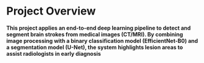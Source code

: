 #  Project Overview 
**This project applies an end-to-end deep learning pipeline to detect and segment brain strokes from medical images (CT/MRI). By combining image processing with a binary classification model (EfficientNet-B0) and a segmentation model (U-Net), the system highlights lesion areas to assist radiologists in early diagnosis**
